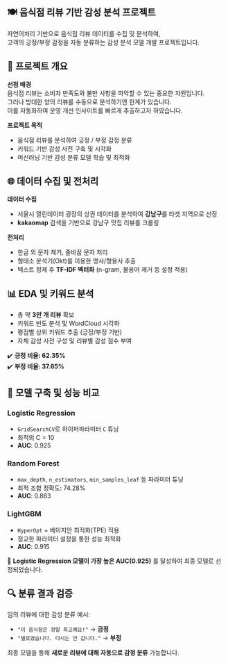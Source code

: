 ## 🍽️ 음식점 리뷰 기반 감성 분석 프로젝트

자연어처리 기반으로 음식점 리뷰 데이터를 수집 및 분석하여,  
고객의 긍정/부정 감정을 자동 분류하는 감성 분석 모델 개발 프로젝트입니다.


## 📌 프로젝트 개요

**선정 배경**  
음식점 리뷰는 소비자 만족도와 불만 사항을 파악할 수 있는 중요한 자원입니다.  
그러나 방대한 양의 리뷰를 수동으로 분석하기엔 한계가 있습니다.  
이를 자동화하여 운영 개선 인사이트를 빠르게 추출하고자 하였습니다.

**프로젝트 목적**  
- 음식점 리뷰를 분석하여 긍정 / 부정 감정 분류  
- 키워드 기반 감성 사전 구축 및 시각화  
- 머신러닝 기반 감성 분류 모델 학습 및 최적화  


## 🌐 데이터 수집 및 전처리

**데이터 수집**  
- 서울시 열린데이터 광장의 상권 데이터를 분석하여 **강남구**를 타겟 지역으로 선정  
- **kakaomap** 검색을 기반으로 강남구 맛집 리뷰를 크롤링  

**전처리**  
- 한글 외 문자 제거, 줄바꿈 문자 처리  
- 형태소 분석기(Okt)를 이용한 명사/형용사 추출  
- 텍스트 정제 후 **TF-IDF 벡터화** (n-gram, 불용어 제거 등 설정 적용)  


## 📊 EDA 및 키워드 분석

- 총 약 **3만 개 리뷰** 확보  
- 키워드 빈도 분석 및 WordCloud 시각화  
- 평점별 상위 키워드 추출 (긍정/부정 기반)  
- 자체 감성 사전 구성 및 리뷰별 감성 점수 부여  

✔️ **긍정 비율: 62.35%**  
✔️ **부정 비율: 37.65%**


## 🤖 모델 구축 및 성능 비교

### **Logistic Regression**
- `GridSearchCV`로 하이퍼파라미터 `C` 튜닝  
- 최적의 C = 10  
- **AUC**: 0.925  

### **Random Forest**
- `max_depth`, `n_estimators`, `min_samples_leaf` 등 파라미터 튜닝  
- 최적 조합 정확도: 74.28%  
- **AUC**: 0.863  

### **LightGBM**
- `HyperOpt` + 베이지안 최적화(TPE) 적용  
- 정교한 파라미터 설정을 통한 성능 최적화  
- **AUC**: 0.915  

📌 **Logistic Regression 모델이 가장 높은 AUC(0.925)** 를 달성하여 최종 모델로 선정되었습니다.


## 🔍 분류 결과 검증

임의 리뷰에 대한 감성 분류 예시:  
- `"이 음식점은 정말 최고예요!"` → **긍정**  
- `"별로였습니다. 다시는 안 갑니다."` → **부정**

최종 모델을 통해 **새로운 리뷰에 대해 자동으로 감정 분류** 가능합니다.

